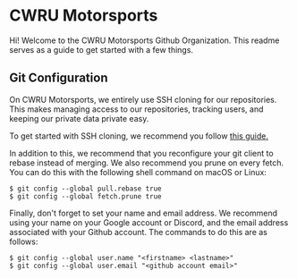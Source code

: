 # CWRU Motorsports

Hi! Welcome to the CWRU Motorsports Github Organization. This readme serves as a guide to get started with a few things.

## Git Configuration

On CWRU Motorsports, we entirely use SSH cloning for our repositories.
This makes managing access to our repositories, tracking users, and keeping our private data private easy.

To get started with SSH cloning, we recommend you follow [this guide.](https://docs.github.com/en/authentication/connecting-to-github-with-ssh)

In addition to this, we recommend that you reconfigure your git client to rebase instead of merging. We also recommend you prune on every fetch.
You can do this with the following shell command on macOS or Linux:

```console
$ git config --global pull.rebase true
$ git config --global fetch.prune true
```

Finally, don't forget to set your name and email address. We recommend using your name on your Google account or Discord, and the email address associated with your Github account.
The commands to do this are as follows:

```console
$ git config --global user.name "<firstname> <lastname>"
$ git config --global user.email "<github account email>"
```

